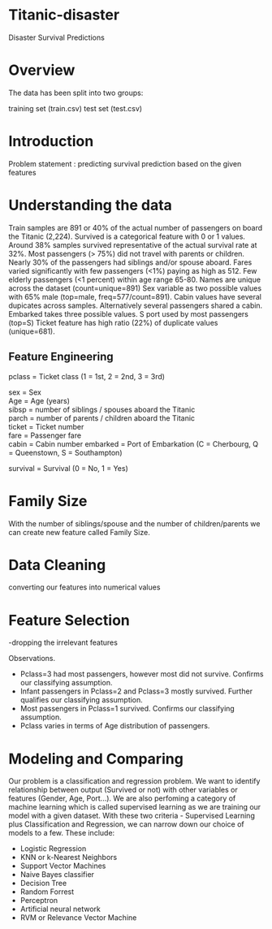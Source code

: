 # Titanic-disaster
Disaster Survival Predictions
# Overview

The data has been split into two groups:

  training set (train.csv)
  test set (test.csv)

# Introduction

Problem statement : predicting survival prediction based on the given features

# Understanding the data

Train samples are 891 or 40% of the actual number of passengers on board the Titanic (2,224).
Survived is a categorical feature with 0 or 1 values.
Around 38% samples survived representative of the actual survival rate at 32%.
Most passengers (> 75%) did not travel with parents or children.
Nearly 30% of the passengers had siblings and/or spouse aboard.
Fares varied significantly with few passengers (<1%) paying as high as 512.
Few elderly passengers (<1 percent) within age range 65-80.
Names are unique across the dataset (count=unique=891)
Sex variable as two possible values with 65% male (top=male, freq=577/count=891).
Cabin values have several dupicates across samples. Alternatively several passengers shared a cabin.
Embarked takes three possible values. S port used by most passengers (top=S)
Ticket feature has high ratio (22%) of duplicate values (unique=681).


## Feature Engineering

pclass   = Ticket class (1 = 1st, 2 = 2nd, 3 = 3rd)

sex      = Sex	
Age      = Age (years)	
sibsp    = number of siblings / spouses aboard the Titanic	
parch    = number of parents / children aboard the Titanic	
ticket   = Ticket number	
fare     = Passenger fare	
cabin    = Cabin number	
embarked = Port of Embarkation	(C = Cherbourg, Q = Queenstown, S = Southampton) 
 
survival = Survival	(0 = No, 1 = Yes)


# Family Size

With the number of siblings/spouse and the number of children/parents we can create new feature called Family Size.

# Data Cleaning

converting our features into numerical values

# Feature Selection

-dropping the irrelevant features

Observations.

* Pclass=3 had most passengers, however most did not survive. Confirms our classifying assumption.
* Infant passengers in Pclass=2 and Pclass=3 mostly survived. Further qualifies our classifying assumption. 
* Most passengers in Pclass=1 survived. Confirms our classifying assumption.
* Pclass varies in terms of Age distribution of passengers.

# Modeling and Comparing

Our problem is a classification and regression problem. We want to identify relationship between output (Survived or not) with other variables or features (Gender, Age, Port...). We are also perfoming a category of machine learning which is called supervised learning as we are training our model with a given dataset. With these two criteria - Supervised Learning plus Classification and Regression, we can narrow down our choice of models to a few. These include:
* Logistic Regression
* KNN or k-Nearest Neighbors
* Support Vector Machines
* Naive Bayes classifier
* Decision Tree
* Random Forrest
* Perceptron
* Artificial neural network
* RVM or Relevance Vector Machine

